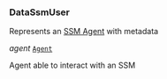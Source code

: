 

### DataSsmUser  


Represents an [SSM Agent](/docs/ssm-chaincode-models--page#ssm-chaincode-agent) with metadata

  
<article>

*agent* [`Agent`](/docs/ssm-chaincode-models--page#ssm-chaincode-agent) 

Agent able to interact with an SSM

</article>

